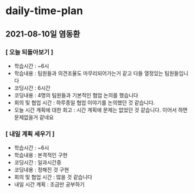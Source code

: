 # daily-time-plan
## 2021-08-10일 염동환

### [ 오늘 되돌아보기 ]

* 학습시간 :  ~6시
* 학습내용 : 팀원들과 의견조율도 마무리되어가는거 같고 다들 열정있는 팀원들입니다
* 코딩시간 : 6시간
* 코딩내용 : 4명의 팀원들과 기본적인 협업 논의를 했습니다
* 회의 및 협업 시간 : 하루종일 협업 이야기를 논의했던 것 같습니다.
* 오늘 시간 계획에 대한 회고 : 시간 계획에 문제는 없었던 것 같습니다. 이어서 하면 문제없을거 같네요




### [ 내일 계획 세우기 ]

* 학습시간 :  ~6시
* 학습내용 : 본격적인 구현
* 코딩시간 : 일과시간중
* 코딩내용 : 정해진 것 구현
* 회의 및 협업 시간 : 많을 것 같습니다
* 내일 시간 계획 : 조금만 공부하기

